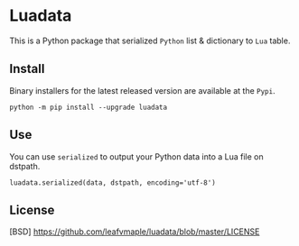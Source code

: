 # Luadata

This is a Python package that serialized `Python` list &amp; dictionary to `Lua` table.

## Install

Binary installers for the latest released version are available at the `Pypi`.
```
python -m pip install --upgrade luadata
```

## Use

You can use `serialized` to output your Python data into a Lua file on dstpath.
```
luadata.serialized(data, dstpath, encoding='utf-8')
```

## License

[BSD] https://github.com/leafvmaple/luadata/blob/master/LICENSE